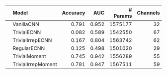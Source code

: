 |    | Model              |   Accuracy |   AUC |   # Params |   Channels |   N Layers |
|:---|:-------------------|-----------:|------:|-----------:|-----------:|-----------:|
|    | VanillaCNN         |      0.791 | 0.952 |    1575177 |         32 |          5 |
|    | TrivialECNN        |      0.082 | 0.589 |    1542550 |         67 |          5 |
|    | TrivialIrrepECNN   |      0.167 | 0.804 |    1563742 |         62 |          5 |
|    | RegularECNN        |      0.125 | 0.498 |    1501020 |         29 |          5 |
|    | TrivialMoment      |      0.745 | 0.942 |    1556289 |         55 |          5 |
|    | TrivialIrrepMoment |      0.781 | 0.947 |    1567511 |         59 |          5 |